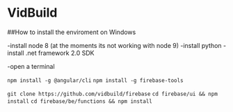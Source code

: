 # VidBuild

##How to install the enviroment on Windows

-install node 8 (at the moments its not working with node 9)
-install python
-install .net framework 2.0 SDK

-open a terminal

`npm install -g @angular/cli`
`npm install -g firebase-tools`

`git clone https://github.com/vidbuild/firebase`
`cd firebase/ui && npm install`
`cd firebase/be/functions && npm install`



